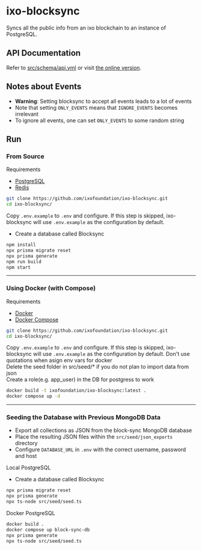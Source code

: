 # ixo-blocksync
Syncs all the public info from an ixo blockchain to an instance of PostgreSQL.

## API Documentation
Refer to [src/schema/api.yml](src/schema/api.yml) or visit [the online version](https://app.swaggerhub.com/apis-docs/drshaun/ixo/0.2.3).

## Notes about Events
- **Warning**: Setting blocksync to accept all events leads to a lot of events
- Note that setting `ONLY_EVENTS` means that `IGNORE_EVENTS` becomes irrelevant
- To ignore all events, one can set `ONLY_EVENTS` to some random string

## Run
### From Source
Requirements
- [PostgreSQL](https://www.postgresql.org/download/)
- [Redis](https://redis.io/download/)

```bash
git clone https://github.com/ixofoundation/ixo-blocksync.git
cd ixo-blocksync/
```

Copy `.env.example` to `.env` and configure. If this step is skipped, ixo-blocksync will use `.env.example` as the configuration by default.

- Create a database called Blocksync

```bash
npm install
npx prisma migrate reset
npx prisma generate
npm run build
npm start
```
---
### Using Docker (with Compose)
Requirements
- [Docker](https://docs.docker.com/engine/install/)
- [Docker Compose](https://docs.docker.com/compose/install/)

```bash
git clone https://github.com/ixofoundation/ixo-blocksync.git
cd ixo-blocksync/
```

Copy `.env.example` to `.env` and configure. If this step is skipped, ixo-blocksync will use `.env.example` as the configuration by default.
Don't use quotations when asign env vars for docker  
Delete the seed folder in src/seed/* if you do not plan to import data from json  
Create a role(e.g. app_user) in the DB for postgress to work

```bash
docker build -t ixofoundation/ixo-blocksync:latest .
docker compose up -d
```
---
### Seeding the Database with Previous MongoDB Data
- Export all collections as JSON from the block-sync MongoDB database
- Place the resulting JSON files within the `src/seed/json_exports` directory
- Configure `DATABASE_URL` in `.env` with the correct username, password and host

Local PostgreSQL
- Create a database called Blocksync

```bash
npx prisma migrate reset
npx prisma generate
npx ts-node src/seed/seed.ts
```

Docker PostgreSQL
```bash
docker build .
docker compose up block-sync-db
npx prisma generate
npx ts-node src/seed/seed.ts
```

